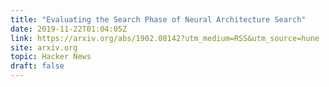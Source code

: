```yaml
---
title: "Evaluating the Search Phase of Neural Architecture Search"
date: 2019-11-22T01:04:05Z
link: https://arxiv.org/abs/1902.08142?utm_medium=RSS&utm_source=hune
site: arxiv.org
topic: Hacker News
draft: false
---
```

